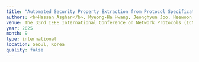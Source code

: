 ```yaml
---
title: "Automated Security Property Extraction from Protocol Specifications (Poster)"
authors: <b>Hassan Asghar</b>, Myeong-Ha Hwang, Jeonghyun Joo, Heewoon Kang, YooJin Kwon, Kazi Samin Mubasshir, Imtiaz Karim, Elisa Bertino, and <b>Hyunwoo Lee</b>
venue: The 33rd IEEE International Conference on Network Protocols (ICNP '25)
year: 2025
month: 9
type: international
location: Seoul, Korea
quality: false
---
```

